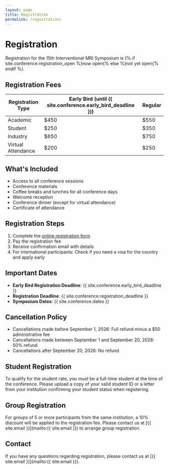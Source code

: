 ```yaml
---
layout: page
title: Registration
permalink: /registration/
---
```


# Registration

Registration for the 15th Interventional MRI Symposium is {% if site.conference.registration_open %}now open{% else %}not yet open{% endif %}.

## Registration Fees

| Registration Type | Early Bird (until {{ site.conference.early_bird_deadline }}) | Regular |
|-------------------|-----------------------------------------------------------|---------|
| Academic | $450 | $550 |
| Student | $250 | $350 |
| Industry | $650 | $750 |
| Virtual Attendance | $200 | $250 |

## What's Included

- Access to all conference sessions
- Conference materials
- Coffee breaks and lunches for all conference days
- Welcome reception
- Conference dinner (except for virtual attendance)
- Certificate of attendance

## Registration Steps

1. Complete the [online registration form](#)
2. Pay the registration fee
3. Receive confirmation email with details
4. For international participants: Check if you need a visa for the country and apply early

## Important Dates

- **Early Bird Registration Deadline**: {{ site.conference.early_bird_deadline }}
- **Registration Deadline**: {{ site.conference.registration_deadline }}
- **Symposium Dates**: {{ site.conference.dates }}

## Cancellation Policy

- Cancellations made before September 1, 2026: Full refund minus a $50 administrative fee
- Cancellations made between September 1 and September 20, 2026: 50% refund
- Cancellations after September 20, 2026: No refund

## Student Registration

To qualify for the student rate, you must be a full-time student at the time of the conference. Please upload a copy of your valid student ID or a letter from your institution confirming your student status when registering.

## Group Registration

For groups of 5 or more participants from the same institution, a 10% discount will be applied to the registration fee. Please contact us at [{{ site.email }}](mailto:{{ site.email }}) to arrange group registration.

## Contact

If you have any questions regarding registration, please contact us at [{{ site.email }}](mailto:{{ site.email }}).